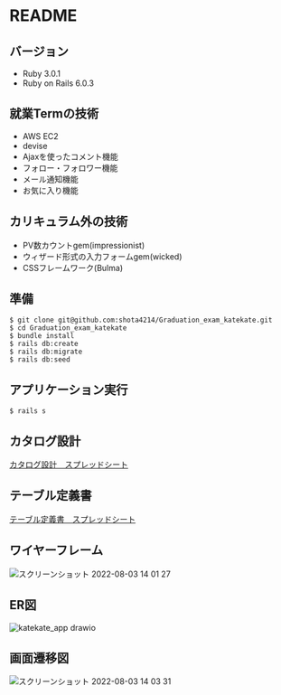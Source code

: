# README

## バージョン
* Ruby 3.0.1
* Ruby on Rails 6.0.3

## 就業Termの技術
* AWS EC2
* devise
* Ajaxを使ったコメント機能
* フォロー・フォロワー機能
* メール通知機能
* お気に入り機能

## カリキュラム外の技術
* PV数カウントgem(impressionist)
* ウィザード形式の入力フォームgem(wicked)
* CSSフレームワーク(Bulma)

## 準備
```
$ git clone git@github.com:shota4214/Graduation_exam_katekate.git
$ cd Graduation_exam_katekate
$ bundle install
$ rails db:create
$ rails db:migrate
$ rails db:seed
```

## アプリケーション実行
```
$ rails s
```

## カタログ設計
[カタログ設計　スプレッドシート](https://docs.google.com/spreadsheets/d/1VZ91-x6q8wQ8oJU2w7w8Fg1JAt1p2uCHBd0Nv9BZqHQ/edit?usp=sharing)
## テーブル定義書
[テーブル定義書　スプレッドシート](https://docs.google.com/spreadsheets/d/1VZ91-x6q8wQ8oJU2w7w8Fg1JAt1p2uCHBd0Nv9BZqHQ/edit?usp=sharing)
## ワイヤーフレーム
![スクリーンショット 2022-08-03 14 01 27](https://user-images.githubusercontent.com/104758322/182528677-951654ce-aa75-4e8e-bd5d-b440b47343ae.png)
## ER図
![katekate_app drawio](https://user-images.githubusercontent.com/104758322/182528754-6f8c0f25-6665-4731-9bb0-12e813db7f18.png)

## 画面遷移図
![スクリーンショット 2022-08-03 14 03 31](https://user-images.githubusercontent.com/104758322/182528787-1d496c60-96d7-4749-a683-e6f0df15796f.png)